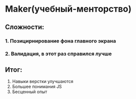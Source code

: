 # Maker(учебный-менторство)

## Сложности:
### 1. Позицирнирование фона главного экрана
### 2. Валидация, в этот раз справился лучше

## Итог:
1. Навыки верстки улучшаются
2. Большее понимания JS
3. Бесценный опыт
